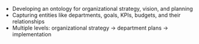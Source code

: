 - Developing an ontology for organizational strategy, vision, and planning
- Capturing entities like departments, goals, KPIs, budgets, and their relationships
- Multiple levels: organizational strategy → department plans → implementation